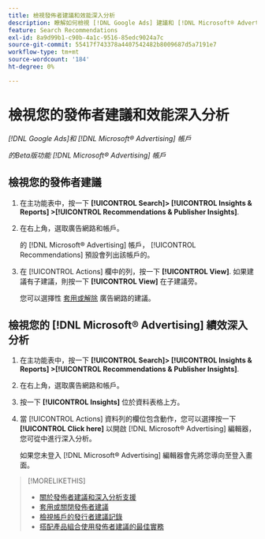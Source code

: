 ```yaml
---
title: 檢視發佈者建議和效能深入分析
description: 瞭解如何檢視 [!DNL Google Ads] 建議和 [!DNL Microsoft® Advertising] 廣告網路帳戶的效能分析。
feature: Search Recommendations
exl-id: 8a9d99b1-c90b-4a1c-9516-85edc9024a7c
source-git-commit: 55417f743378a4407542482b8009687d5a7191e7
workflow-type: tm+mt
source-wordcount: '184'
ht-degree: 0%

---
```


# 檢視您的發佈者建議和效能深入分析

*[!DNL Google Ads]和 [!DNL Microsoft® Advertising] 帳戶*

*的Beta版功能 [!DNL Microsoft® Advertising] 帳戶*

## 檢視您的發佈者建議

1. 在主功能表中，按一下 **[!UICONTROL Search]> [!UICONTROL Insights & Reports] >[!UICONTROL Recommendations & Publisher Insights]**.

1. 在右上角，選取廣告網路和帳戶。

   的 [!DNL Microsoft® Advertising] 帳戶， [!UICONTROL Recommendations] 預設會列出該帳戶的。

1. 在 [!UICONTROL Actions] 欄中的列，按一下 **[!UICONTROL View]**. 如果建議有子建議，則按一下 **[!UICONTROL View]** 在子建議旁。

   您可以選擇性 [套用或解除](recommendation-apply-dismiss.md) 廣告網路的建議。

## 檢視您的 [!DNL Microsoft® Advertising] 績效深入分析

1. 在主功能表中，按一下 **[!UICONTROL Search]> [!UICONTROL Insights & Reports] >[!UICONTROL Recommendations & Publisher Insights]**.

1. 在右上角，選取廣告網路和帳戶。

1. 按一下 **[!UICONTROL Insights]** 位於資料表格上方。

1. 當 [!UICONTROL Actions] 資料列的欄位包含動作，您可以選擇按一下 **[!UICONTROL Click here]** 以開啟 [!DNL Microsoft® Advertising] 編輯器，您可從中進行深入分析。

   如果您未登入 [!DNL Microsoft® Advertising] 編輯器會先將您導向至登入畫面。

>[!MORELIKETHIS]
>
>* [關於發佈者建議和深入分析支援](recommendation-support.md)
>* [套用或關閉發佈者建議](recommendation-apply-dismiss.md)
>* [檢視帳戶的發行者建議記錄](recommendation-view-log.md)
>* [搭配產品組合使用發佈者建議的最佳實務](recommendation-best-practices.md)
